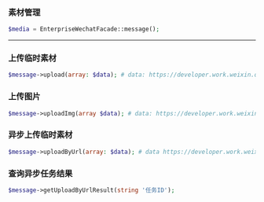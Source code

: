 ### 素材管理
```php
$media = EnterpriseWechatFacade::message();
```
---
### 上传临时素材
```php
$message->upload(array: $data); # data: https://developer.work.weixin.qq.com/document/path/90253
```

### 上传图片
```php
$message->uploadImg(array $data); # data: https://developer.work.weixin.qq.com/document/path/90256
```

### 异步上传临时素材
```php
$message->uploadByUrl(array: $data); # data https://developer.work.weixin.qq.com/document/path/90255
```

### 查询异步任务结果
```php
$message->getUploadByUrlResult(string '任务ID');
```
